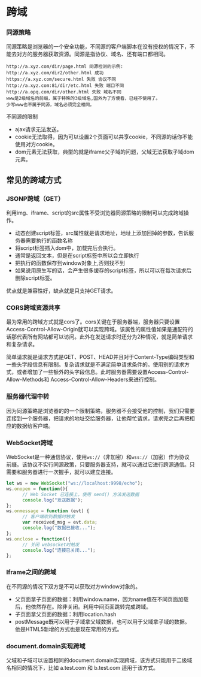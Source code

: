 # 跨域

### 同源策略

同源策略是浏览器的一个安全功能，不同源的客户端脚本在没有授权的情况下，不能去对方的服务器获取资源。同源是指协议、域名、还有端口都相同。

```
http://a.xyz.com/dir/page.html 同源检测的示例:
http://a.xyz.com/dir2/other.html 成功
https://a.xyz.com/secure.html 失败 协议不同
http://a.xyz.com:81/dir/etc.html 失败 端口不同
http://a.opq.com/dir/other.html 失败 域名不同
www是2级域名的前缀，属于特殊的3级域名,国外为了方便看，已经不使用了。
少写www也不属于同源，域名必须完全相同。
```

不同源的限制

- ajax请求无法发送。
- cookie无法取得，因为可以设置2个页面可以共享cookie，不同源的话你不能使用对方cookie。
- dom元素无法获取，典型的就是iframe父子域的问题，父域无法获取子域dom元素。

## 常见的跨域方式

### JSONP跨域（GET）

利用img、iframe、script的src属性不受浏览器同源策略的限制可以完成跨域操作。

- 动态创建script标签，src属性就是请求地址，地址上添加回掉的参数，告诉服务器需要执行的函数名称
- 将script标签插入dom中，加载完后会执行。
- 通常是返回文本，但是在script标签中所以会立即执行
- 把执行的函数保存到window对象上,否则找不到
- 如果说用原生写的话，会产生很多缓存的script标签，所以可以在每次请求后删除script标签。

优点就是兼容性好，缺点就是只支持GET请求。

### CORS跨域资源共享

最为常用的跨域方式就是cors了。cors关键在于服务器端，服务器只要设置Access-Control-Allow-Origin就可以实现跨域。该属性的属性值如果是通配符的话那代表所有网站都可以访问。此外在发送请求时还分为2种情况，就是简单请求和复杂请求。

简单请求就是请求方式是GET、POST、HEAD并且对于Content-Type编码类型和一些头字段信息有限制。复杂请求就是不满足简单请求条件的。使用别的请求方式，或者增加了一些额外的头字段信息。此时服务器需要设置Access-Control-Allow-Methods和 Access-Control-Allow-Headers来进行控制。

### 服务器代理中转

因为同源策略是浏览器的的一个限制策略，服务器不会接受他的控制，我们只需要连接到一个服务器，把请求的地址交给服务器，让他帮忙请求，请求完之后再把相应的数据给客户端。

### WebSocket跨域

WebSocket是一种通信协议，使用`ws://`（非加密）和`wss://`（加密）作为协议前缀。该协议不实行同源政策，只要服务器支持，就可以通过它进行跨源通信。只需要和服务器进行一次握手，就可以建立连接。

```javascript
let ws = new WebSocket("ws://localhost:9998/echo");
ws.onopen = function(){
      // Web Socket 已连接上，使用 send() 方法发送数据
      console.log("发送数据");
};
ws.onmessage = function (evt) { 
      // 客户端收到数据时触发
      var received_msg = evt.data;
      console.log("数据已接收...");
};
ws.onclose = function(){ 
      // 关闭 websocket时触发
      console.log("连接已关闭..."); 
};

```

### Iframe之间的跨域

在不同源的情况下双方是不可以获取对方window对象的。

- 父页面拿子页面的数据：利用window.name，因为name值在不同页面加载后，他依然存在。除非关闭。利用中间页面跳转完成跨域。
- 子页面拿父页面的数据：利用location.hash
- postMessage既可以用于子域拿父域数据，也可以用于父域拿子域的数据。他是HTML5新增的方式也是现在常用的方式。

### document.domain实现跨域

父域和子域可以设置相同的document.domain实现跨域，该方式只能用于二级域名相同的情况下，比如 a.test.com 和 b.test.com 适用于该方式。